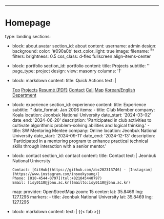 ---
# Homepage
type: landing
sections:
  - block: about.avatar
    section_id: about
    content:
      username: admin
    design:
      background:
        color: '#090a0b'
        text_color_light: true
        image:
          filename: ""
          filters:
            brightness: 0.5
      css_class: d-flex fullscreen align-items-center

  - block: portfolio
    section_id: portfolio
    content:
      title: Projects
      subtitle: ''
      page_type: project
    design:
      view: masonry
      columns: '1'
  - block: markdown
    content:
      title: Quick Actions
      text: |
        <div class="d-flex flex-wrap gap-2">
          <a class="btn btn-primary btn-lg d-inline-flex align-items-center" href="#top"><i class="fas fa-arrow-up me-2"></i>Top</a>
          <a class="btn btn-primary btn-lg d-inline-flex align-items-center" href="/en/project/"><i class="fas fa-layer-group me-2"></i>Projects</a>
          <a class="btn btn-primary btn-lg d-inline-flex align-items-center" href="/uploads/resume.pdf"><i class="fas fa-file-alt me-2"></i>Resumé (PDF)</a>
          <a class="btn btn-primary btn-lg d-inline-flex align-items-center" href="mailto:isy0110@jbnu.ac.kr"><i class="fas fa-envelope me-2"></i>Contact</a>
          <a class="btn btn-primary btn-lg d-inline-flex align-items-center" href="tel:+821045440797"><i class="fas fa-phone me-2"></i>Call</a>
          <a class="btn btn-primary btn-lg d-inline-flex align-items-center" href="https://maps.google.com/?q=35.8469,127.1295" target="_blank" rel="noopener"><i class="fas fa-map-marker-alt me-2"></i>Map</a>
          <a class="btn btn-primary btn-lg d-inline-flex align-items-center" href="/"><i class="fas fa-globe me-2"></i>Korean/English</a>
          <a class="btn btn-primary btn-lg d-inline-flex align-items-center" href="https://jbnu.macs.or.kr" target="_blank" rel="noopener"><i class="fas fa-external-link-alt me-2"></i>Department</a>
        </div>

  - block: experience
    section_id: experience
    content:
      title: Experience
      subtitle: ''
      date_format: Jan 2006
      items:
        - title: Club Member
          company: Koala
          location: Jeonbuk National University
          date_start: '2024-03-02'
          date_end: '2024-06-20'
          description: 'Participated in club activities to cultivate algorithmic problem-solving abilities and logical thinking.'
        - title: SW Mentoring Mentee
          company: Online
          location: Jeonbuk National University
          date_start: '2024-09-11'
          date_end: '2024-12-13'
          description: 'Participated in a mentoring program to enhance practical technical skills through interaction with a senior mentor.'

  - block: contact
    section_id: contact
    content:
      title: Contact
      text: |
        Jeonbuk National University
        
        Contact: [GitHub](https://github.com/abc202313746) · [Instagram](https://www.instagram.com/insookyoung/)
        Phone: [010-4544-0797](tel:+821045440797)
        Email: [isy0110@jbnu.ac.kr](mailto:isy0110@jbnu.ac.kr)
      map:
        provider: OpenStreetMap
        zoom: 15
        center:
          lat: 35.8469
          lng: 127.1295
        markers:
          - title: Jeonbuk National University
            lat: 35.8469
            lng: 127.1295
  - block: markdown
    content:
      text: |
        {{< fab >}}
